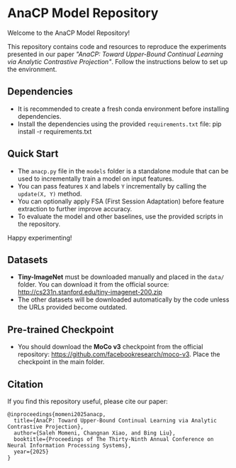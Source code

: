 # AnaCP Model Repository

Welcome to the AnaCP Model Repository!

This repository contains code and resources to reproduce the experiments presented in our paper *"AnaCP: Toward Upper-Bound Continual Learning via Analytic Contrastive Projection"*. Follow the instructions below to set up the environment.

## Dependencies
- It is recommended to create a fresh conda environment before installing dependencies.
- Install the dependencies using the provided `requirements.txt` file:
  pip install -r requirements.txt

## Quick Start
- The `anacp.py` file in the `models` folder is a standalone module that can be used to incrementally train a model on input features.
- You can pass features `X` and labels `Y` incrementally by calling the `update(X, Y)` method.
- You can optionally apply FSA (First Session Adaptation) before feature extraction to further improve accuracy.
- To evaluate the model and other baselines, use the provided scripts in the repository.

Happy experimenting!

## Datasets
- **Tiny-ImageNet** must be downloaded manually and placed in the `data/` folder. You can download it from the official source: http://cs231n.stanford.edu/tiny-imagenet-200.zip
- The other datasets will be downloaded automatically by the code unless the URLs provided become outdated.

## Pre-trained Checkpoint
- You should download the **MoCo v3** checkpoint from the official repository: https://github.com/facebookresearch/moco-v3. Place the checkpoint in the main folder.

## Citation
If you find this repository useful, please cite our paper:

```
@inproceedings{momeni2025anacp,
  title={AnaCP: Toward Upper-Bound Continual Learning via Analytic Contrastive Projection},
  author={Saleh Momeni, Changnan Xiao, and Bing Liu},
  booktitle={Proceedings of The Thirty-Ninth Annual Conference on Neural Information Processing Systems},
  year={2025}
}
```


